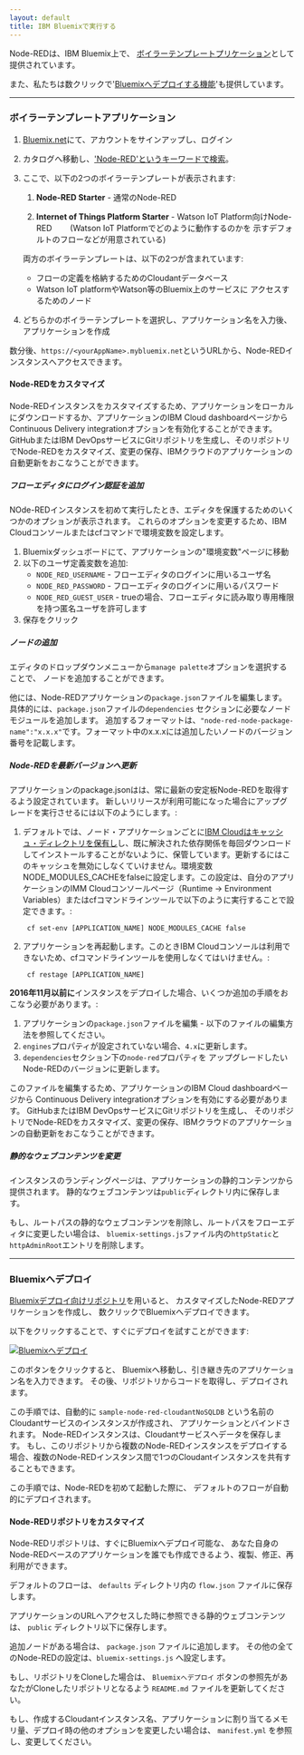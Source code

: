 ```yaml
---
layout: default
title: IBM Bluemixで実行する
---
```


Node-REDは、IBM Bluemix上で、
[ボイラーテンプレートプリケーション](#boilerplate-application)として提供されています。

また、私たちは数クリックで'[Bluemixへデプロイする機能](#deploy-to-bluemix)'も提供しています。

---

### ボイラーテンプレートアプリケーション

1. [Bluemix.net](http://bluemix.net)にて、アカウントをサインアップし、ログイン

2. カタログへ移動し、['Node-RED'というキーワードで検索](https://new-console.ng.bluemix.net/catalog/starters?search=Node-RED)。

3. ここで、以下の2つのボイラーテンプレートが表示されます:

    1. **Node-RED Starter** - 通常のNode-RED

    2. **Internet of Things Platform Starter** - Watson IoT Platform向けNode-RED
    　　(Watson IoT Platformでどのように動作するのかを
       示すデフォルトのフローなどが用意されている)

   両方のボイラーテンプレートは、以下の2つが含まれています:

     - フローの定義を格納するためのCloudantデータベース
     - Watson IoT platformやWatson等のBluemix上のサービスに
       アクセスするためのノード

4. どちらかのボイラーテンプレートを選択し、アプリケーション名を入力後、アプリケーションを作成

数分後、`https://<yourAppName>.mybluemix.net`というURLから、Node-REDインスタンスへアクセスできます。


#### Node-REDをカスタマイズ

Node-REDインスタンスをカスタマイズするため、アプリケーションをローカルにダウンロードするか、アプリケーションのIBM Cloud dashboardページからContinuous Delivery integrationオプションを有効化することができます。GitHubまたはIBM DevOpsサービスにGitリポジトリを生成し、そのリポジトリでNode-REDをカスタマイズ、変更の保存、IBMクラウドのアプリケーションの自動更新をおこなうことができます。

##### フローエディタにログイン認証を追加

NOde-REDインスタンスを初めて実行したとき、エディタを保護するためのいくつかのオプションが表示されます。
これらのオプションを変更するため、IBM Cloudコンソールまたはcfコマンドで環境変数を設定します。

1. Bluemixダッシュボードにて、アプリケーションの"環境変数"ページに移動
2. 以下のユーザ定義変数を追加:
    - `NODE_RED_USERNAME` - フローエディタのログインに用いるユーザ名
    - `NODE_RED_PASSWORD` - フローエディタのログインに用いるパスワード
    - `NODE_RED_GUEST_USER` - trueの場合、フローエディタに読み取り専用権限を持つ匿名ユーザを許可します
3. 保存をクリック

##### ノードの追加

エディタのドロップダウンメニューから`manage palette`オプションを選択することで、
ノードを追加することができます。

他には、Node-REDアプリケーションの`package.json`ファイルを編集します。
具体的には、`package.json`ファイルの`dependencies` セクションに必要なノードモジュールを追加します。
追加するフォーマットは、`"node-red-node-package-name":"x.x.x"`です。フォーマット中のx.x.xには追加したいノードのバージョン番号を記載します。

##### Node-REDを最新バージョンへ更新

アプリケーションのpackage.jsonはは、常に最新の安定板Node-REDを取得するよう設定されています。
新しいリリースが利用可能になった場合にアップグレードを実行させるには以下のようにします。:

1. デフォルトでは、ノード・アプリケーションごとに[IBM Cloudはキャッシュ・ディレクトリを保有し](https://console.bluemix.net/docs/runtimes/nodejs/configurationOptions.html#cache_behavior)し、既に解決された依存関係を毎回ダウンロードしてインストールすることがないように、保管しています。更新するにはこのキャッシュを無効にしなくていけません。環境変数NODE_MODULES_CACHEをfalseに設定します。この設定は、自分のアプリケーションのIMM Cloudコンソールページ（Runtime -> Environment Variables）またはcfコマンドラインツールで以下のように実行することで設定できます。:

        cf set-env [APPLICATION_NAME] NODE_MODULES_CACHE false

2. アプリケーションを再起動します。このときIBM Cloudコンソールは利用できないため、cfコマンドラインツールを使用しなくてはいけません。:

        cf restage [APPLICATION_NAME]

**2016年11月以前に**インスタンスをデプロイした場合、いくつか追加の手順をおこなう必要があります。:

1. アプリケーションの`package.json`ファイルを編集 - 以下のファイルの編集方法を参照してください。
2. `engines`プロパティが設定されていない場合、`4.x`に更新します。
3. `dependencies`セクション下の`node-red`プロパティを
   アップグレードしたいNode-REDのバージョンに更新します。


このファイルを編集するため、アプリケーションのIBM Cloud dashboardページから
Continuous Delivery integrationオプションを有効にする必要があります。
GitHubまたはIBM DevOpsサービスにGitリポジトリを生成し、
そのリポジトリでNode-REDをカスタマイズ、変更の保存、IBMクラウドのアプリケーションの自動更新をおこなうことができます。


##### 静的なウェブコンテンツを変更

インスタンスのランディングページは、アプリケーションの静的コンテンツから提供されます。
静的なウェブコンテンツは`public`ディレクトリ内に保存します。

もし、ルートパスの静的なウェブコンテンツを削除し、ルートパスをフローエディタに変更したい場合は、
`bluemix-settings.js`ファイル内の`httpStatic`と`httpAdminRoot`エントリを削除します。

---

### Bluemixへデプロイ

[Bluemixデプロイ向けリポジトリ](https://github.com/node-red/node-red-bluemix-starter)を用いると、
カスタマイズしたNode-REDアプリケーションを作成し、
数クリックでBluemixへデプロイできます。

以下をクリックすることで、すぐにデプロイを試すことができます:

[![Bluemixへデプロイ](https://bluemix.net/deploy/button.png)](https://bluemix.net/deploy?repository=https://github.com/node-red/node-red-bluemix-starter.git)

このボタンをクリックすると、
Bluemixへ移動し、引き継き先のアプリケーション名を入力できます。
その後、リポジトリからコードを取得し、デプロイされます。

この手順では、自動的に `sample-node-red-cloudantNoSQLDB` という名前のCloudantサービスのインスタンスが作成され、
アプリケーションとバインドされます。
Node-REDインスタンスは、Cloudantサービスへデータを保存します。
もし、このリポジトリから複数のNode-REDインスタンスをデプロイする場合、複数のNode-REDインスタンス間で1つのCloudantインスタンスを共有することもできます。

この手順では、Node-REDを初めて起動した際に、
デフォルトのフローが自動的にデプロイされます。

#### Node-REDリポジトリをカスタマイズ

Node-REDリポジトリは、すぐにBluemixへデプロイ可能な、
あなた自身のNode-REDベースのアプリケーションを誰でも作成できるよう、複製、修正、再利用ができます。

デフォルトのフローは、 `defaults` ディレクトリ内の `flow.json` ファイルに保存します。

アプリケーションのURLへアクセスした時に参照できる静的ウェブコンテンツは、
`public` ディレクトリ以下に保存します。

追加ノードがある場合は、 `package.json` ファイルに追加します。
その他の全てのNode-REDの設定は、`bluemix-settings.js` へ設定します。

もし、リポジトリをCloneした場合は、
`Bluemixへデプロイ` ボタンの参照先があなたがCloneしたリポジトリとなるよう `README.md` ファイルを更新してください。

もし、作成するCloudantインスタンス名、アプリケーションに割り当てるメモリ量、デプロイ時の他のオプションを変更したい場合は、
`manifest.yml` を参照し、変更してください。
